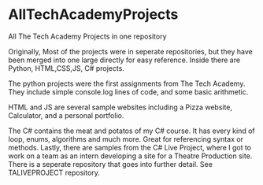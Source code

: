# AllTechAcademyProjects
 All The Tech Academy Projects in one repository
 
 Originally, Most of the projects were in seperate repositories, but they have been merged into one large directly for easy reference.
 Inside there are Python, HTML,CSS,JS, C# projects.
 
 The python projects were the first assignments from The Tech Academy. 
 They include simple console.log lines of code, and some basic arithmetic.
 
HTML and JS are several sample websites including a Pizza website, Calculator, and a personal portfolio.

The C# contains the meat and potatos of my C# course. It has every kind of loop, enums, algorithms and much more. Great for referencing syntax or methods.
Lastly, there are samples from the C# Live Project, where I got to work on a team as an intern developing a site for a Theatre Production site. There is a seperate repository that goes into further detail. See TALIVEPROJECT repository.
